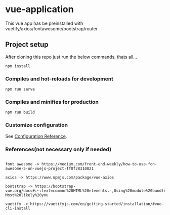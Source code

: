 # vue-application

This vue app has be preinstalled with vuetify/axios/fontawesome/bootstrap/router

## Project setup

After cloning this repo just run the below commands, thats all...

```
npm install
```

### Compiles and hot-reloads for development

```
npm run serve
```

### Compiles and minifies for production

```
npm run build
```

### Customize configuration

See [Configuration Reference](https://cli.vuejs.org/config/).

### References(not necessary only if needed)

```

font awesome -> https://medium.com/front-end-weekly/how-to-use-fon-awesome-5-on-vuejs-project-ff0f28310821

axios -> https://www.npmjs.com/package/vue-axios

bootstrap -> https://bootstrap-vue.org/docs#:~:text=common%20HTML%20elements.-,Using%20module%20bundlers,-Most%20likely%20you

vuetify -> https://vuetifyjs.com/en/getting-started/installation/#vue-cli-install

```
